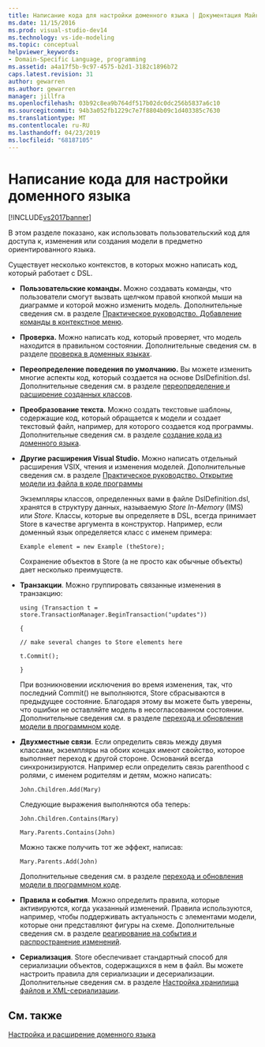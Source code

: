 ```yaml
---
title: Написание кода для настройки доменного языка | Документация Майкрософт
ms.date: 11/15/2016
ms.prod: visual-studio-dev14
ms.technology: vs-ide-modeling
ms.topic: conceptual
helpviewer_keywords:
- Domain-Specific Language, programming
ms.assetid: a4a17f5b-9c97-4575-b2d1-3182c1896b72
caps.latest.revision: 31
author: gewarren
ms.author: gewarren
manager: jillfra
ms.openlocfilehash: 03b92c8ea9b764df517b02dc0dc256b5837a6c10
ms.sourcegitcommit: 94b3a052fb1229c7e7f8804b09c1d403385c7630
ms.translationtype: MT
ms.contentlocale: ru-RU
ms.lasthandoff: 04/23/2019
ms.locfileid: "68187105"
---
```

# <a name="writing-code-to-customise-a-domain-specific-language"></a>Написание кода для настройки доменного языка
[!INCLUDE[vs2017banner](../includes/vs2017banner.md)]

В этом разделе показано, как использовать пользовательский код для доступа к, изменения или создания модели в предметно ориентированного языка.  
  
 Существует несколько контекстов, в которых можно написать код, который работает с DSL.  
  
- **Пользовательские команды.** Можно создавать команды, что пользователи смогут вызвать щелчком правой кнопкой мыши на диаграмме и которой можно изменить модель. Дополнительные сведения см. в разделе [Практическое руководство. Добавление команды в контекстное меню](../modeling/how-to-add-a-command-to-the-shortcut-menu.md).  
  
- **Проверка.** Можно написать код, который проверяет, что модель находится в правильном состоянии. Дополнительные сведения см. в разделе [проверка в доменных языках](../modeling/validation-in-a-domain-specific-language.md).  
  
- **Переопределение поведения по умолчанию.** Вы можете изменить многие аспекты код, который создается на основе DslDefinition.dsl. Дополнительные сведения см. в разделе [переопределение и расширение созданных классов](../modeling/overriding-and-extending-the-generated-classes.md).  
  
- **Преобразование текста.** Можно создать текстовые шаблоны, содержащие код, который обращается к модели и создает текстовый файл, например, для которого создается код программы. Дополнительные сведения см. в разделе [создание кода из доменного языка](../modeling/generating-code-from-a-domain-specific-language.md).  
  
- **Другие расширения Visual Studio.** Можно написать отдельный расширения VSIX, чтения и изменения моделей. Дополнительные сведения см. в разделе [Практическое руководство. Открытие модели из файла в коде программы](../modeling/how-to-open-a-model-from-file-in-program-code.md)  
  
  Экземпляры классов, определенных вами в файле DslDefinition.dsl, хранятся в структуру данных, называемую *Store In-Memory* (IMS) или *Store*. Классы, которые вы определяете в DSL, всегда принимает Store в качестве аргумента в конструктор. Например, если доменный язык определяется класс с именем примера:  
  
  `Example element = new Example (theStore);`  
  
  Сохранение объектов в Store (а не просто как обычные объекты) дает несколько преимуществ.  
  
- **Транзакции**. Можно группировать связанные изменения в транзакцию:  
  
   `using (Transaction t = store.TransactionManager.BeginTransaction("updates"))`  
  
   `{`  
  
   `// make several changes to Store elements here`  
  
   `t.Commit();`  
  
   `}`  
  
   При возникновении исключения во время изменения, так, что последний Commit() не выполняются, Store сбрасываются в предыдущее состояние. Благодаря этому вы можете быть уверены, что ошибки не оставляйте модель в несогласованном состоянии. Дополнительные сведения см. в разделе [перехода и обновления модели в программном коде](../modeling/navigating-and-updating-a-model-in-program-code.md).  
  
- **Двухместные связи**. Если определить связь между двумя классами, экземпляры на обоих концах имеют свойство, которое выполняет переход к другой стороне. Оснований всегда синхронизируются. Например если определить связь parenthood с ролями, с именем родителям и детям, можно написать:  
  
   `John.Children.Add(Mary)`  
  
   Следующие выражения выполняются оба теперь:  
  
   `John.Children.Contains(Mary)`  
  
   `Mary.Parents.Contains(John)`  
  
   Можно также получить тот же эффект, написав:  
  
   `Mary.Parents.Add(John)`  
  
   Дополнительные сведения см. в разделе [перехода и обновления модели в программном коде](../modeling/navigating-and-updating-a-model-in-program-code.md).  
  
- **Правила и события**. Можно определить правила, которые активируются, когда указанный изменений. Правила используются, например, чтобы поддерживать актуальность с элементами модели, которые они представляют фигуры на схеме. Дополнительные сведения см. в разделе [реагирование на события и распространение изменений](../modeling/responding-to-and-propagating-changes.md).  
  
- **Сериализация**. Store обеспечивает стандартный способ для сериализации объектов, содержащихся в нем в файл. Вы можете настроить правила для сериализации и десериализации. Дополнительные сведения см. в разделе [Настройка хранилища файлов и XML-сериализации](../modeling/customizing-file-storage-and-xml-serialization.md).  
  
## <a name="see-also"></a>См. также  
 [Настройка и расширение доменного языка](../modeling/customizing-and-extending-a-domain-specific-language.md)
